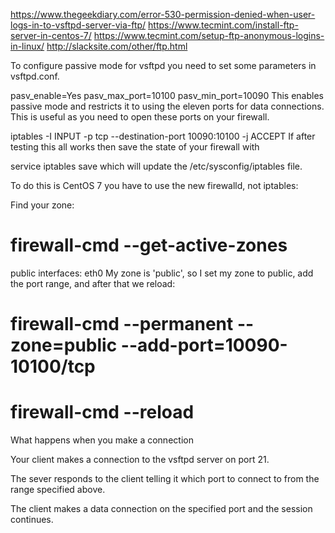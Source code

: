 https://www.thegeekdiary.com/error-530-permission-denied-when-user-logs-in-to-vsftpd-server-via-ftp/
https://www.tecmint.com/install-ftp-server-in-centos-7/
https://www.tecmint.com/setup-ftp-anonymous-logins-in-linux/
http://slacksite.com/other/ftp.html

To configure passive mode for vsftpd you need to set some parameters in vsftpd.conf.

pasv_enable=Yes
pasv_max_port=10100
pasv_min_port=10090
This enables passive mode and restricts it to using the eleven ports for data connections. This is useful as you need to open these ports on your firewall.

iptables -I INPUT -p tcp --destination-port 10090:10100 -j ACCEPT
If after testing this all works then save the state of your firewall with

service iptables save
which will update the /etc/sysconfig/iptables file.

To do this is CentOS 7 you have to use the new firewalld, not iptables:

Find your zone:

# firewall-cmd --get-active-zones
public
  interfaces: eth0
My zone is 'public', so I set my zone to public, add the port range, and after that we reload:

# firewall-cmd --permanent --zone=public --add-port=10090-10100/tcp
# firewall-cmd --reload
What happens when you make a connection

Your client makes a connection to the vsftpd server on port 21.

The sever responds to the client telling it which port to connect to from the range specified above.

The client makes a data connection on the specified port and the session continues.
